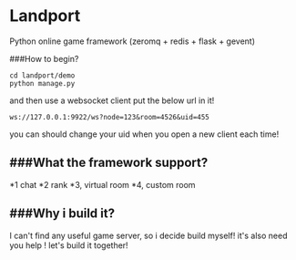 # Landport

Python online game framework (zeromq + redis + flask + gevent)

###How to begin?



```
cd landport/demo
python manage.py
```
and then use a websocket client put the below url in it!

```
ws://127.0.0.1:9922/ws?node=123&room=4526&uid=455
```
you can should change your uid when you open a new client each time!

###What the framework support?
---

*1 chat
*2 rank
*3, virtual room
*4, custom room

###Why i build it?
---
I can't find any useful game server, so i decide build myself! it's also need you help ! let's build it together!
